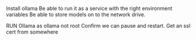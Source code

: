 
Install ollama
Be able to run it as a service with the right environment variables
Be able to store models on to the network drive.


RUN Ollama as ollama not root
Confirm we can pause and restart.
Get an ssl cert from somewhere